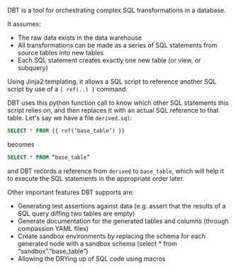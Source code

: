 DBT is a tool for orchestrating complex SQL transformations in a database.

It assumes:

  * The raw data exists in the data warehouse
  * All transformations can be made as a series of SQL statements from source tables into new tables
  * Each SQL statement creates exactly one new table (or view, or subquery)

Using Jinja2 templating, it allows a SQL script to reference another SQL script by use of a `{ ref(..) }` command.

DBT uses this python function call to know which other SQL statements this script relies on, and then replaces it with an actual SQL reference to that table. Let's say we have a file `derived.sql`:

  ```sql
  SELECT * FROM {{ ref(‘base_table’) }}
  ```
  becomes

  ```sql
  SELECT * FROM “base_table”
  ```

and DBT records a reference from `derived` to `base_table`, which will help it to execute the SQL statements in the appropriate order later.

Other important features DBT supports are:

  * Generating test assertions against data (e.g. assert that the results of a SQL query diffing two tables are empty)
  * Generate documentation for the generated tables and columns (through compassion YAML files)
  * Create sandbox environments by replacing the schema for each generated node with a sandbox schema (select * from “sandbox”.”base_table”)
  * Allowing the DRYing up of SQL code using macros

